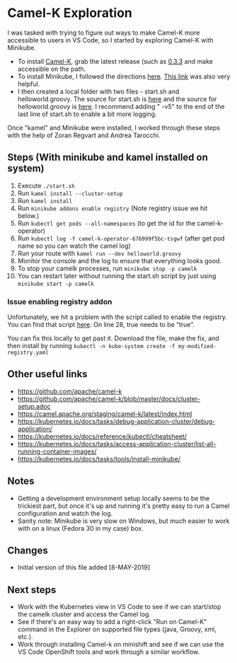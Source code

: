 # Camel-K Exploration

I was tasked with trying to figure out ways to make Camel-K more accessible to users in VS Code, so I started by exploring Camel-K with Minikube. 

* To install [Camel-K](https://github.com/apache/camel-k), grab the latest release (such as [0.3.3](https://github.com/apache/camel-k/releases/tag/0.3.3) and make accessible on the path.
* To install Minikube, I followed the directions [here](https://github.com/apache/camel-k/blob/master/docs/cluster-setup.adoc). [This link](https://kubernetes.io/docs/tasks/tools/install-minikube/) was also very helpful.
* I then created a local folder with two files - start.sh and helloworld.groovy. The source for start.sh is [here](https://github.com/apache/camel-k/blob/master/docs/cluster-setup.adoc) and the source for helloworld.groovy is [here](https://camel.apache.org/staging/camel-k/latest/running/running.html). I recommend adding " -v5" to the end of the last line of start.sh to enable a bit more logging.

Once "kamel" and Minikube were installed, I worked through these steps with the help of Zoran Regvart and Andrea Tarocchi.

## Steps (With minikube and kamel installed on system)

1. Execute `./start.sh`
2. Run `kamel install --cluster-setup`
3. Run `kamel install`
4. Run `minikube addons enable registry` (Note registry issue we hit below.)
5. Run `kubectl get pods --all-namespaces` (to get the id for the camel-k-operator)
6. Run `kubectl log -f camel-k-operator-676999f5bc-tsgwf` (after get pod name so you can watch the camel log)
7. Run your route with `kamel run --dev helloworld.groovy`
8. Monitor the console and the log to ensure that everything looks good.
9. To stop your camelk processes, run `minikube stop -p camelk`
10. You can restart later without running the start.sh script by just using `minikube start -p camelk`

### Issue enabling registry addon

Unfortunately, we hit a problem with the script called to enable the registry. You can find that script [here](https://github.com/kubernetes/minikube/blob/master/deploy/addons/registry/registry-rc.yaml.tmpl#L28). On line 28, true needs to be “true”.

You can fix this locally to get past it. Download the file, make the fix, and then install by running `kubectl -n kube-system create -f my-modified-registry.yaml`

## Other useful links

* <https://github.com/apache/camel-k>
* <https://github.com/apache/camel-k/blob/master/docs/cluster-setup.adoc>
* <https://camel.apache.org/staging/camel-k/latest/index.html>
* <https://kubernetes.io/docs/tasks/debug-application-cluster/debug-application/>
* <https://kubernetes.io/docs/reference/kubectl/cheatsheet/>
* <https://kubernetes.io/docs/tasks/access-application-cluster/list-all-running-container-images/>
* <https://kubernetes.io/docs/tasks/tools/install-minikube/>

## Notes

* Getting a development environment setup locally seems to be the trickiest part, but once it's up and running it's pretty easy to run a Camel configuration and watch the log.
* Sanity note: Minikube is very slow on Windows, but much easier to work with on a linux (Fedora 30 in my case) box.

## Changes

* Initial version of this file added [8-MAY-2019]

## Next steps

* Work with the Kubernetes view in VS Code to see if we can start/stop the camelk cluster and access the Camel log.
* See if there's an easy way to add a right-click "Run on Camel-K" command in the Explorer on supported file types (java, Groovy, xml, etc.).
* Work through installing Camel-k on minishift and see if we can use the VS Code OpenShift tools and work through a similar workflow.
